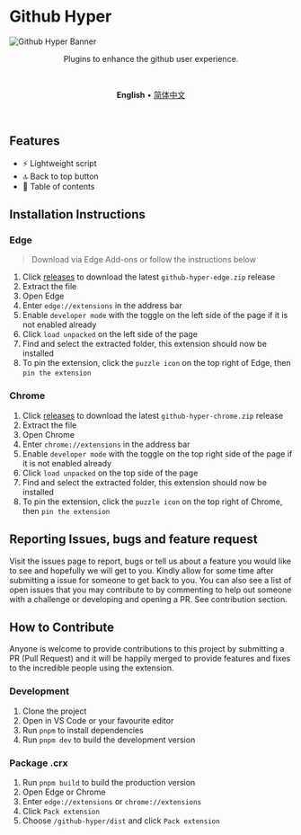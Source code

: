 # Github Hyper

![Github Hyper Banner](https://user-images.githubusercontent.com/39334548/173551041-0aec28df-3b70-451d-becf-4b882129b799.png)

<p align=center>
Plugins to enhance the github user experience.
</p>

<br>

<p align=center>
<b>English</b> • <a href="https://github.com/ch1lam/github-hyper/blob/master/README-zh.md">简体中文</a>
</p>

<br>

## Features

- ⚡ Lightweight script
- 🔝 Back to top button
- 📇 Table of contents

## Installation Instructions

### Edge

> Download via Edge Add-ons or follow the instructions below

1. Click [releases](https://github.com/ch1lam/github-hyper/releases) to download the latest `github-hyper-edge.zip` release
2. Extract the file
3. Open Edge
4. Enter `edge://extensions` in the address bar
5. Enable `developer mode` with the toggle on the left side of the page if it is not enabled already
6. Click `load unpacked` on the left side of the page
7. Find and select the extracted folder, this extension should now be installed
8. To pin the extension, click the `puzzle icon` on the top right of Edge, then `pin the extension`

### Chrome

1. Click [releases](https://github.com/ch1lam/github-hyper/releases) to download the latest `github-hyper-chrome.zip` release
2. Extract the file
3. Open Chrome
4. Enter `chrome://extensions` in the address bar
5. Enable `developer mode` with the toggle on the top right side of the page if it is not enabled already
6. Click `load unpacked` on the top side of the page
7. Find and select the extracted folder, this extension should now be installed
8. To pin the extension, click the `puzzle icon` on the top right of Chrome, then `pin the extension`

## Reporting Issues, bugs and feature request

Visit the issues page to report, bugs or tell us about a feature you would like to see and hopefully we will get to you. Kindly allow for some time after submitting a issue for someone to get back to you. You can also see a list of open issues that you may contribute to by commenting to help out someone with a challenge or developing and opening a PR. See contribution section.

## How to Contribute

Anyone is welcome to provide contributions to this project by submitting a PR (Pull Request) and it will be happily merged to provide features and fixes to the incredible people using the extension.

### Development

1. Clone the project
2. Open in VS Code or your favourite editor
3. Run `pnpm` to install dependencies
4. Run `pnpm dev` to build the development version

### Package .crx

1. Run `pnpm build` to build the production version
2. Open Edge or Chrome
3. Enter `edge://extensions` or `chrome://extensions`
4. Click `Pack extension`
5. Choose `/github-hyper/dist` and click `Pack extension`
